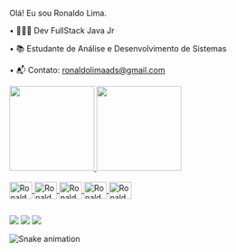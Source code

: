 Olá! Eu sou Ronaldo Lima. 

• 🧑🏻‍💻 Dev FullStack Java Jr

• 📚  Estudante de Análise e Desenvolvimento de Sistemas

• 📬 Contato: ronaldolimaads@gmail.com

<div>
  <a href="https://github.com/RonaldoLimaa">
  <img height="150em" src="https://github-readme-stats.vercel.app/api?username=RonaldoLimaa&show_icons=true&theme=dark&include_all_commits=true&count_private=true"/>
  <img height="150em" src="https://github-readme-stats.vercel.app/api/top-langs/?username=RonaldoLimaa&layout=compact&langs_count=16&theme=dark"/>
</div>

  
<div style="display: inline_block"><br>
  
  <img align="center" alt="Ronaldo-HTML" height="30" width="40" src="https://img.shields.io/badge/HTML-239120?style=for-the-badge&logo=html5&logoColor=white">
  <img align="center" alt="Ronaldo-CSS" height="30" width="40" src="https://img.shields.io/badge/CSS-239120?&style=for-the-badge&logo=css3&logoColor=white">
  <img align="center" alt="Ronaldo-Java" height="30" width="40" src="https://img.shields.io/badge/Java-ED8B00?style=for-the-badge&logo=java&logoColor=white">
  <img align="center" alt="Ronaldo-MySql" height="30" width="40" src="https://img.shields.io/badge/MySQL-00000F?style=for-the-badge&logo=mysql&logoColor=white">
  <img align="center" alt="Ronaldo-Angular" height="30" width="40" src="https://img.shields.io/badge/Angular-DD0031?style=for-the-badge&logo=angular&logoColor=white">
</div>


##


<div>
 
  <a href="https://www.instagram.com/naldoo_lima/?next=%2F" target="_blank"><img src="https://img.shields.io/badge/-Instagram-%23E4405F?style=for-the-badge&logo=instagram&logoColor=white" target="_blank"></a>
  <a href = "mailto:ronaldolimaads@gmail.com"><img src="https://img.shields.io/badge/Gmail-D14836?style=for-the-badge&logo=gmail&logoColor=white" target="_blank"></a>
  <a href="https://www.linkedin.com/in/ronaldo-lima-024206232/" target="_blank"><img src="https://img.shields.io/badge/-LinkedIn-%230077B5?style=for-the-badge&logo=linkedin&logoColor=white" target="_blank"></a>   
  
![Snake animation](https://github.com/ronaldolimaa/ronaldolimaa/blob/output/github-contribution-grid-snake.svg)
 
</div>

